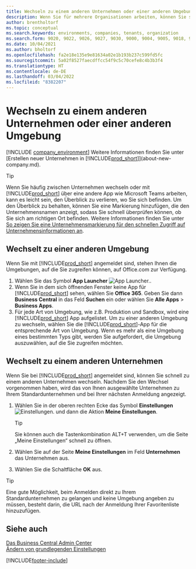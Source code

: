 ```yaml
---
title: Wechseln zu einem anderen Unternehmen oder einer anderen Umgebung
description: Wenn Sie für mehrere Organisationen arbeiten, können Sie schnell zwischen den Umgebungen und Unternehmen wechseln.
author: brentholtorf
ms.topic: conceptual
ms.search.keywords: environments, companies, tenants, organization
ms.search.form: 9020, 9022, 9026, 9027, 9030, 9000, 9004, 9005, 9018, 9006, 9007, 9010, 9016, 9017
ms.date: 10/04/2021
ms.author: bholtorf
ms.openlocfilehash: fa2e18e135e9e81634a02e1b193b237c599fd5fc
ms.sourcegitcommit: 5a02f8527faecdffcc54f9c5c70cefe8c4b3b3f4
ms.translationtype: HT
ms.contentlocale: de-DE
ms.lasthandoff: 03/04/2022
ms.locfileid: "8382207"
---
```

# <a name="switching-to-another-company-or-environment"></a>Wechseln zu einem anderen Unternehmen oder einer anderen Umgebung

[!INCLUDE [company_environment](includes/company_environment.md)] Weitere Informationen finden Sie unter [Erstellen neuer Unternehmen in [!INCLUDE[prod_short](includes/prod_short.md)]](about-new-company.md).  

> [!TIP]
> Wenn Sie häufig zwischen Unternehmen wechseln oder mit [!INCLUDE[prod_short](includes/prod_short.md)] über eine andere App wie Microsoft Teams arbeiten, kann es leicht sein, den Überblick zu verlieren, wo Sie sich befinden. Um den Überblick zu behalten, können Sie eine Markierung hinzufügen, die den Unternehmensnamen anzeigt, sodass Sie schnell überprüfen können, ob Sie sich am richtigen Ort befinden. Weitere Informationen finden Sie unter [So zeigen Sie eine Unternehmensmarkierung für den schnellen Zugriff auf Unternehmensinformationen an](ui-change-basic-settings.md#badge).

## <a name="switch-to-another-environment"></a>Wechselt zu einer anderen Umgebung

Wenn Sie mit [!INCLUDE[prod_short](includes/prod_short.md)] angemeldet sind, stehen Ihnen die Umgebungen, auf die Sie zugreifen können, auf Office.com zur Verfügung. 

1. Wählen Sie das Symbol **App Launcher** ![App Launcher.](media/app-launcher-icon.png "Das App-Startfeld bietet Zugriff auf weitere Funktionen.").
2. Wenn Sie in dem sich öffnenden Fenster keine App für [!INCLUDE[prod_short](includes/prod_short.md)] sehen, wählen Sie **Office 365**. Geben Sie dann **Business Central** in das Feld **Suchen** ein oder wählen Sie **Alle Apps** > **Business Apps**.   
3. Für jede Art von Umgebung, wie z.B. Produktion und Sandbox, wird eine [!INCLUDE[prod_short](includes/prod_short.md)] App aufgelistet. Um zu einer anderen Umgebung zu wechseln, wählen Sie die [!INCLUDE[prod_short](includes/prod_short.md)]-App für die entsprechende Art von Umgebung. Wenn es mehr als eine Umgebung eines bestimmten Typs gibt, werden Sie aufgefordert, die Umgebung auszuwählen, auf die Sie zugreifen möchten.

<!--
The following image shows tiles for accessing production and sandbox environments on the Dynamics 365 Home page.

:::image type="content" source="media/app-picker-environments.png" alt-text="The Dynamics 365 Home page showing production and sandbox environments.":::
-->
## <a name="switch-to-another-company"></a>Wechselt zu einem anderen Unternehmen

Wenn Sie bei [!INCLUDE[prod_short](includes/prod_short.md)] angemeldet sind, können Sie schnell zu einem anderen Unternehmen wechseln. Nachdem Sie den Wechsel vorgenommen haben, wird das von Ihnen ausgewählte Unternehmen zu Ihrem Standardunternehmen und bei Ihrer nächsten Anmeldung angezeigt.

1. Wählen Sie in der oberen rechten Ecke das Symbol **Einstellungen** ![Einstellungen.](media/ui-experience/settings_icon_small.png "Einstellungssymbol für Rollenzentrum") und dann die Aktion **Meine Einstellungen**.

    > [!TIP]
    > Sie können auch die Tastenkombination ALT+T verwenden, um die Seite „Meine Einstellungen“ schnell zu öffnen.

2. Wählen Sie auf der Seite **Meine Einstellungen** im Feld **Unternehmen** das Unternehmen aus.  
3. Wählen Sie die Schaltfläche **OK** aus.

> [!TIP]
> Eine gute Möglichkeit, beim Anmelden direkt zu Ihrem Standardunternehmen zu gelangen und keine Umgebung angeben zu müssen, besteht darin, die URL nach der Anmeldung Ihrer Favoritenliste hinzuzufügen.

## <a name="see-also"></a>Siehe auch

[Das Business Central Admin Center](/dynamics365/business-central/dev-itpro/administration/tenant-admin-center)  
[Ändern von grundlegenden Einstellungen](ui-change-basic-settings.md)  


[!INCLUDE[footer-include](includes/footer-banner.md)]